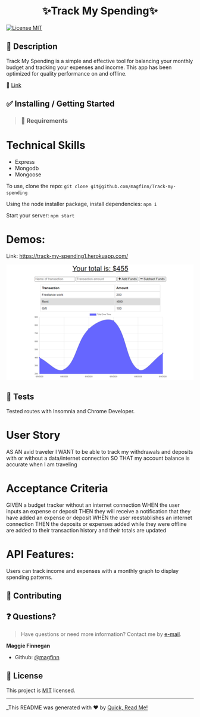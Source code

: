 <h1 align="center">✨Track My Spending✨</h1>

<p>
<a href="https://opensource.org/licenses/MIT">
<img alt = "License MIT" src="https://img.shields.io/badge/license-MIT-success.svg" target="_blank" /></a>
</p>

## 📜 Description

Track My Spending is a simple and effective tool for balancing your monthly budget and tracking your expenses and income. This app has been optimized for quality performance on and offline. 

🔗 <a href = 'https://track-my-spending1.herokuapp.com/'>Link</a>

## ✅ Installing / Getting Started

> ### 🧰 Requirements
# Technical Skills

- Express
- Mongodb
- Mongoose

To use, clone the repo:
`git clone git@github.com/magfinn/Track-my-spending`

Using the node installer package, install dependencies:
`npm i`

Start your server:
`npm start`

# Demos:
Link: https://track-my-spending1.herokuapp.com/

![Screenshot of App](/public/assets/demo.png?raw=true "Track My Spending")


## 🚥 Tests

Tested routes with Insomnia and Chrome Developer.

# User Story

AS AN avid traveler
I WANT to be able to track my withdrawals and deposits with or without a data/internet connection
SO THAT my account balance is accurate when I am traveling 

# Acceptance Criteria

GIVEN a budget tracker without an internet connection
WHEN the user inputs an expense or deposit
THEN they will receive a notification that they have added an expense or deposit
WHEN the user reestablishes an internet connection
THEN the deposits or expenses added while they were offline are added to their transaction history and their totals are updated


# API Features:

Users can track income and expenses with a monthly graph to display spending patterns. 

## 🤝 Contributing

## ❓ Questions?

> Have questions or need more information? Contact me by <a href='mailto:magfin@github.com'>e-mail</a>.

**Maggie Finnegan**

- Github: [@magfinn](https://github.com/magfinn)

## 📝 License

This project is [MIT](https://opensource.org/licenses/MIT) licensed.

---

\_This README was generated with ❤️ by [Quick, Read Me!](https://github.com/magfinn/Quick-README-)


